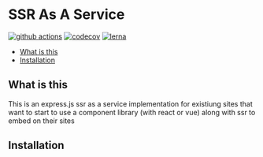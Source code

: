 # SSR As A Service

[![github actions](https://github.com/serveside/serveside/workflows/CI/badge.svg)](https://github.com/serveside/serveside/actions)
[![codecov](https://codecov.io/gh/serveside/serveside/branch/main/graph/badge.svg)](https://codecov.io/gh/serveside/serveside)
[![lerna](https://img.shields.io/badge/maintained%20with-lerna-cc00ff.svg)](https://lerna.js.org/)

<!-- START doctoc generated TOC please keep comment here to allow auto update -->
<!-- DON'T EDIT THIS SECTION, INSTEAD RE-RUN doctoc TO UPDATE -->


- [What is this](#what-is-this)
- [Installation](#installation)

<!-- END doctoc generated TOC please keep comment here to allow auto update -->

## What is this

This is an express.js ssr as a service implementation for existiung sites that want to start to use a component library (with react or vue) along with ssr to embed on their sites


## Installation
